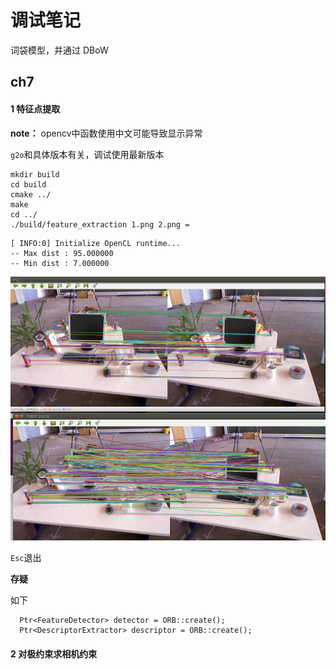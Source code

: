 # 调试笔记

词袋模型，并通过 DBoW  









## ch7

#### 1 特征点提取

**note：** opencv中函数使用中文可能导致显示异常

`g2o`和具体版本有关，调试使用最新版本

```
mkdir build 
cd build 
cmake ../
make 
cd ../
./build/feature_extraction 1.png 2.png =
```

```
[ INFO:0] Initialize OpenCL runtime...
-- Max dist : 95.000000 
-- Min dist : 7.000000
```

![1561448889935](assets/1561448889935.png)

`Esc`退出





**存疑**

如下

```
  Ptr<FeatureDetector> detector = ORB::create();
  Ptr<DescriptorExtractor> descriptor = ORB::create();
```



#### 2 对极约束求相机约束



